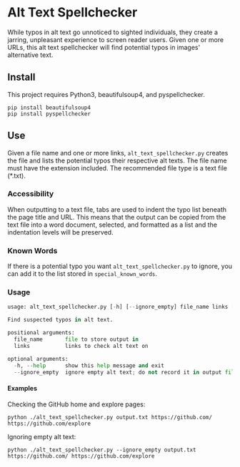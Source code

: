 # Alt Text Spellchecker
While typos in alt text go unnoticed to sighted individuals, they create a jarring, unpleasant experience to screen reader users. Given one or more URLs, this alt text spellchecker will find potential typos in images' alternative text.

## Install
This project requires Python3, beautifulsoup4, and pyspellchecker.
```
pip install beautifulsoup4
pip install pyspellchecker
```

## Use
Given a file name and one or more links, `alt_text_spellchecker.py` creates the file and lists the potential typos their respective alt texts. The file name must have the extension included. The recommended file type is a text file (\*.txt).

### Accessibility
When outputting to a text file, tabs are used to indent the typo list beneath the page title and URL. This means that the output can be copied from the text file into a word document, selected, and formatted as a list and the indentation levels will be preserved.

### Known Words
If there is a potential typo you want `alt_text_spellchecker.py` to ignore, you can add it to the list stored in `special_known_words`.

### Usage
```python
usage: alt_text_spellchecker.py [-h] [--ignore_empty] file_name links [links ...]

Find suspected typos in alt text.

positional arguments:
  file_name       file to store output in
  links           links to check alt text on

optional arguments:
  -h, --help      show this help message and exit
  --ignore_empty  ignore empty alt text; do not record it in output file
```

#### Examples
Checking the GitHub home and explore pages:
```
python ./alt_text_spellchecker.py output.txt https://github.com/ https://github.com/explore
```

Ignoring empty alt text:
```
python ./alt_text_spellchecker.py --ignore_empty output.txt https://github.com/ https://github.com/explore
```
